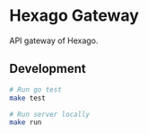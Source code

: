 # Hexago Gateway

API gateway of Hexago.

## Development

```bash
# Run go test
make test
```

```bash
# Run server locally
make run
```
